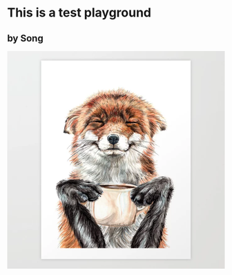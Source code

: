 # This is a test playground
## by Song
![](morning-fox-red-fox-with-her-morning-coffee-prints.webp)
